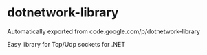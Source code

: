 # dotnetwork-library
Automatically exported from code.google.com/p/dotnetwork-library

Easy library for Tcp/Udp sockets for .NET

